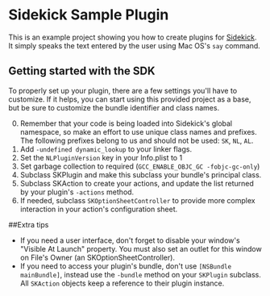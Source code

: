 # Sidekick Sample Plugin

This is an example project showing you how to create plugins for [Sidekick](http://oomphalot.com/sidekick). It simply speaks the text entered by the user using Mac OS's `say` command.

## Getting started with the SDK

To properly set up your plugin, there are a few settings you'll have to customize. If it helps, you can start using this provided project as a base, but be sure to customize the bundle identifier and class names.

0. Remember that your code is being loaded into Sidekick's global namespace, so make an effort to use unique class names and prefixes. The following prefixes belong to us and should not be used: `SK`, `NL`, `AL`.
1. Add `-undefined dynamic_lookup` to your linker flags.
2. Set the `NLPluginVersion` key in your Info.plist to 1
3. Set garbage collection to required (`GCC_ENABLE_OBJC_GC -fobjc-gc-only`)
4. Subclass SKPlugin and make this subclass your bundle's principal class.
5. Subclass SKAction to create your actions, and update the list returned by your plugin's `-actions` method.
6. If needed, subclass `SKOptionSheetController` to provide more complex interaction in your action's configuration sheet.

##Extra tips

- If you need a user interface, don't forget to disable your window's "Visible At Launch" property. You must also set an outlet for this window on File's Owner (an SKOptionSheetController).
- If you need to access your plugin's bundle, don't use `[NSBundle mainBundle]`, instead use the `-bundle` method on your `SKPlugin` subclass. All `SKAction` objects keep a reference to their plugin instance.

